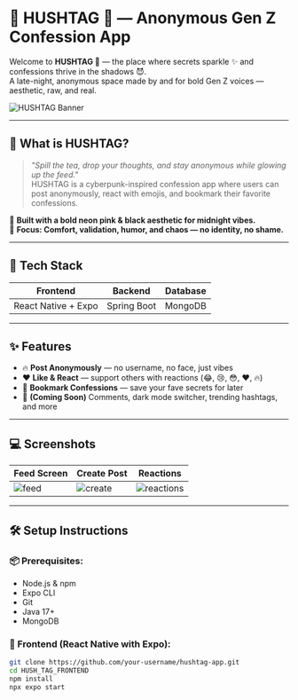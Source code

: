# 💖 HUSHTAG 👀 — Anonymous Gen Z Confession App

Welcome to **HUSHTAG 👀** — the place where secrets sparkle ✨ and confessions thrive in the shadows 😈.  
A late-night, anonymous space made by and for bold Gen Z voices — aesthetic, raw, and real.

![HUSHTAG Banner](https://media.giphy.com/media/jUwpNzg9IcyrK/giphy.gif)

---

## 🧠 What is HUSHTAG?

> _"Spill the tea, drop your thoughts, and stay anonymous while glowing up the feed."_  
HUSHTAG is a cyberpunk-inspired confession app where users can post anonymously, react with emojis, and bookmark their favorite confessions.

🌙 **Built with a bold neon pink & black aesthetic for midnight vibes.**  
💬 **Focus: Comfort, validation, humor, and chaos — no identity, no shame.**

---

## 🔧 Tech Stack

| Frontend | Backend | Database |
|----------|---------|----------|
| React Native + Expo | Spring Boot | MongoDB |

---

## ✨ Features

- 🔥 **Post Anonymously** — no username, no face, just vibes
- ❤️ **Like & React** — support others with reactions (😂, 😢, 😳, ❤️, 🔥)
- 📌 **Bookmark Confessions** — save your fave secrets for later
- 💬 **(Coming Soon)** Comments, dark mode switcher, trending hashtags, and more

---

## 💻 Screenshots

| Feed Screen | Create Post | Reactions |
|-------------|-------------|-----------|
| ![feed](https://via.placeholder.com/200x400?text=Feed) | ![create](https://via.placeholder.com/200x400?text=Create) | ![reactions](https://via.placeholder.com/200x400?text=Reactions) |

---

## 🛠️ Setup Instructions

### 📦 Prerequisites:
- Node.js & npm
- Expo CLI
- Git
- Java 17+
- MongoDB

### 🧚 Frontend (React Native with Expo):
```bash
git clone https://github.com/your-username/hushtag-app.git
cd HUSH_TAG_FRONTEND
npm install
npx expo start

